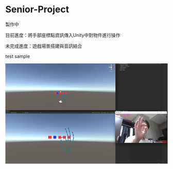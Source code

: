 # Senior-Project

製作中

目前進度：將手部座標點資訊傳入Unity中對物件進行操作

未完成進度：遊戲場景搭建與音訊結合

test sample  

![image](https://github.com/kairaun/Senior-Project/blob/main/pic/hand_in_unity.png)  
